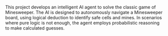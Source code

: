 This project develops an intelligent AI agent to solve the classic game of Minesweeper. The AI is designed to autonomously navigate a Minesweeper board, using logical deduction to identify safe cells and mines. In scenarios where pure logic is not enough, the agent employs probabilistic reasoning to make calculated guesses.
